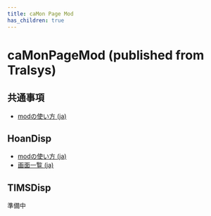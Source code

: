 ```yaml
---
title: caMon Page Mod
has_children: true
---
```


# caMonPageMod (published from Tralsys)
## 共通事項
- [modの使い方 (ja)](HowToUse.ja.md)

## HoanDisp
- [modの使い方 (ja)](HoanDisp/HowToUse.ja.md)
- [画面一覧 (ja)](HoanDisp/PageList.ja.md)

## TIMSDisp
準備中

